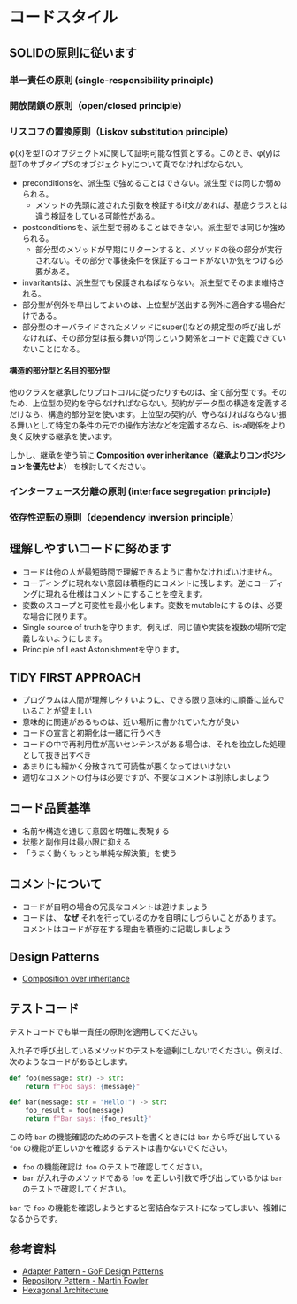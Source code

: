 # コードスタイル

## SOLIDの原則に従います

### 単一責任の原則 (single-responsibility principle)

### 開放閉鎖の原則（open/closed principle）

### リスコフの置換原則（Liskov substitution principle）

φ(x)を型Tのオブジェクトxに関して証明可能な性質とする。このとき、φ(y)は型TのサブタイプSのオブジェクトyについて真でなければならない。

- preconditionsを、派生型で強めることはできない。派生型では同じか弱められる。
  - メソッドの先頭に渡された引数を検証するif文があれば、基底クラスとは違う検証をしている可能性がある。
- postconditionsを、派生型で弱めることはできない。派生型では同じか強められる。
  - 部分型のメソッドが早期にリターンすると、メソッドの後の部分が実行されない。その部分で事後条件を保証するコードがないか気をつける必要がある。
- invaritantsは、派生型でも保護されねばならない。派生型でそのまま維持される。
- 部分型が例外を早出してよいのは、上位型が送出する例外に適合する場合だけである。
- 部分型のオーバライドされたメソッドにsuper()などの規定型の呼び出しがなければ、その部分型は振る舞いが同じという関係をコードで定義できていないことになる。

#### 構造的部分型と名目的部分型

他のクラスを継承したりプロトコルに従ったりすものは、全て部分型です。そのため、上位型の契約を守らなければならない。契約がデータ型の構造を定義するだけなら、構造的部分型を使います。上位型の契約が、守らなければならない振る舞いとして特定の条件の元での操作方法などを定義するなら、is-a関係をより良く反映する継承を使います。

しかし、継承を使う前に **Composition over inheritance（継承よりコンポジションを優先せよ）** を検討してください。

### インターフェース分離の原則 (interface segregation principle)

### 依存性逆転の原則（dependency inversion principle）

## 理解しやすいコードに努めます

- コードは他の人が最短時間で理解できるように書かなければいけません。
- コーディングに現れない意図は積極的にコメントに残します。逆にコーディングに現れる仕様はコメントにすることを控えます。
- 変数のスコープと可変性を最小化します。変数をmutableにするのは、必要な場合に限ります。
- Single source of truthを守ります。例えば、同じ値や実装を複数の場所で定義しないようにします。
- Principle of Least Astonishmentを守ります。

## TIDY FIRST APPROACH

- プログラムは人間が理解しやすいように、できる限り意味的に順番に並んでいることが望ましい
- 意味的に関連があるものは、近い場所に書かれていた方が良い
- コードの宣言と初期化は一緒に行うべき
- コードの中で再利用性が高いセンテンスがある場合は、それを独立した処理として抜き出すべき
- あまりにも細かく分散されて可読性が悪くなってはいけない
- 適切なコメントの付与は必要ですが、不要なコメントは削除しましょう

## コード品質基準

- 名前や構造を通じて意図を明確に表現する
- 状態と副作用は最小限に抑える
- 「うまく動くもっとも単純な解決策」を使う

## コメントについて

- コードが自明の場合の冗長なコメントは避けましょう
- コードは、 **なぜ** それを行っているのかを自明にしづらいことがあります。コメントはコードが存在する理由を積極的に記載しましょう

## Design Patterns

- [Composition over inheritance](https://en.wikipedia.org/wiki/Composition_over_inheritance)

## テストコード

テストコードでも単一責任の原則を適用してください。

入れ子で呼び出しているメソッドのテストを過剰にしないでください。例えば、次のようなコードがあるとします。

```python
def foo(message: str) -> str:
    return f"Foo says: {message}"

def bar(message: str = "Hello!") -> str:
    foo_result = foo(message)
    return f"Bar says: {foo_result}"
```

この時 `bar` の機能確認のためのテストを書くときには `bar` から呼び出している `foo` の機能が正しいかを確認するテストは書かないでください。

- `foo` の機能確認は `foo` のテストで確認してください。
- `bar` が入れ子のメソッドである `foo` を正しい引数で呼び出しているかは `bar` のテストで確認してください。

`bar` で `foo` の機能を確認しようとすると密結合なテストになってしまい、複雑になるからです。

## 参考資料

- [Adapter Pattern - GoF Design Patterns](https://en.wikipedia.org/wiki/Adapter_pattern)
- [Repository Pattern - Martin Fowler](https://martinfowler.com/eaaCatalog/repository.html)
- [Hexagonal Architecture](https://alistair.cockburn.us/hexagonal-architecture/)
